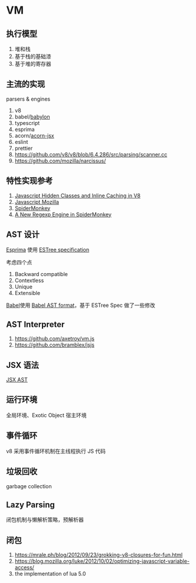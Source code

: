 # VM

## 执行模型

1. 堆和栈
1. 基于栈的基础漆
1. 基于堆的寄存器

## 主流的实现

parsers & engines

1. v8
1. babel/[babylon](https://github.com/babel/babylon)
1. typescript
1. esprima
1. acorn/[acorn-jsx](https://github.com/acornjs/acorn-jsx)
1. eslint
1. prettier
1. https://github.com/v8/v8/blob/6.4.286/src/parsing/scanner.cc
1. https://github.com/mozilla/narcissus/

## 特性实现参考

1. [Javascript Hidden Classes and Inline Caching in V8](http://richardartoul.github.io/jekyll/update/2015/04/26/hidden-classes.html)
1. [Javascript Mozilla](https://hacks.mozilla.org/category/javascript/)
1. [SpiderMonkey](https://hacks.mozilla.org/2020/06/compiler-compiler-working-on-a-javascript-engine/)
1. [A New Regexp Engine in SpiderMonkey](https://hacks.mozilla.org/2020/06/a-new-regexp-engine-in-spidermonkey/)

## AST 设计

[Esprima](https://docs.esprima.org/en/latest/syntax-tree-format.html) 使用 [ESTree specification](https://github.com/estree/estree)

考虑四个点

1. Backward compatible
1. Contextless
1. Unique
1. Extensible

[Babel](https://babeljs.io/docs/en/babel-parser#output)使用 [Babel AST format](https://github.com/babel/babel/blob/main/packages/babel-parser/ast/spec.md)，基于 ESTree Spec 做了一些修改

## AST Interpreter

1. https://github.com/axetroy/vm.js
1. https://github.com/bramblex/jsjs

## JSX 语法

[JSX AST](https://github.com/facebook/jsx)

## 运行环境

全局环境、Exotic Object 宿主环境

## 事件循环

v8 采用事件循环机制在主线程执行 JS 代码

## 垃圾回收

garbage collection

## Lazy Parsing

闭包机制与懒解析策略，预解析器

## 闭包

1.  https://mrale.ph/blog/2012/09/23/grokking-v8-closures-for-fun.html
1.  https://blog.mozilla.org/luke/2012/10/02/optimizing-javascript-variable-access/
1.  the implementation of lua 5.0
